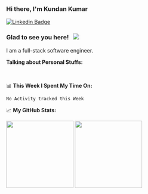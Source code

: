 ### Hi there, I'm Kundan Kumar

[![Linkedin Badge](https://img.shields.io/badge/-LinkedIn-0e76a8?style=flat-square&logo=Linkedin&logoColor=white)](https://www.linkedin.com/in/kundan-k-6b522a103/)

### Glad to see you here! &nbsp; ![](https://visitor-badge.glitch.me/badge?page_id=kundan8239.kundan8239)

I am a full-stack software engineer.

**Talking about Personal Stuffs:**


</br>

📊 **This Week I Spent My Time On:**
<!--START_SECTION:waka-->
```text
No Activity tracked this Week
```
<!--END_SECTION:waka-->


📈 **My GitHub Stats:**

<p>
  <img height="180em" src="https://github-readme-stats.vercel.app/api?username=kundan8239&show_icons=true&hide_border=true&&count_private=true&include_all_commits=true" />
  <img height="180em" src="https://github-readme-stats.vercel.app/api/top-langs/?username=kundan8239&exclude_repo=KNN-Image-Classification&show_icons=true&hide_border=true&layout=compact&langs_count=8"/>
</p>


